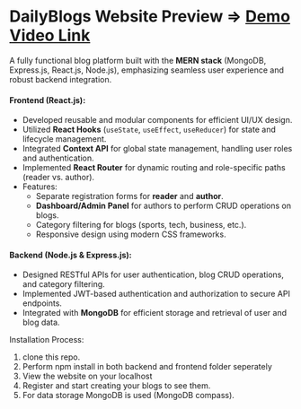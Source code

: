 # DailyBlogs                                              Website Preview => [Demo Video Link](https://www.youtube.com/watch?v=k--KQeXOqus)
A fully functional blog platform built with the **MERN stack** (MongoDB, Express.js, React.js, Node.js), emphasizing seamless user experience and robust backend integration. 

#### **Frontend (React.js):**
- Developed reusable and modular components for efficient UI/UX design.
- Utilized **React Hooks** (`useState`, `useEffect`, `useReducer`) for state and lifecycle management.
- Integrated **Context API** for global state management, handling user roles and authentication.
- Implemented **React Router** for dynamic routing and role-specific paths (reader vs. author).
- Features:
  - Separate registration forms for **reader** and **author**.
  - **Dashboard/Admin Panel** for authors to perform CRUD operations on blogs.
  - Category filtering for blogs (sports, tech, business, etc.).
  - Responsive design using modern CSS frameworks.

#### **Backend (Node.js & Express.js):**
- Designed RESTful APIs for user authentication, blog CRUD operations, and category filtering.
- Implemented JWT-based authentication and authorization to secure API endpoints.
- Integrated with **MongoDB** for efficient storage and retrieval of user and blog data.

Installation Process:
1) clone this repo.
2) Perform npm install in both backend and frontend folder seperately
3) View the website on your localhost
4) Register and start creating your blogs to see them.
5) For data storage MongoDB is used (MongoDB compass).





